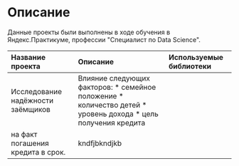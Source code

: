 # Описание #
Данные проекты были выполнены в ходе обучения в Яндекс.Практикуме, профессии "Специалист по Data Science".

| **Название проекта** | **Описание** | **Используемые библиотеки** |
| :------------------ | :---------- | :------------------------- |
| Исследование надёжности заёмщиков | Влияние следующих факторов: * семейное положение * количество детей * уровень дохода * цель получения кредита 
на факт погашения кредита в срок.| kndfjbkndjkb |
